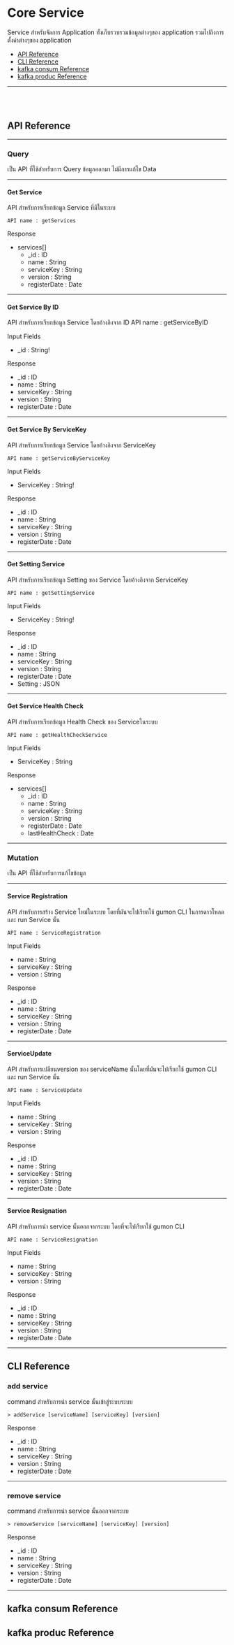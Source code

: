 # Core Service

Service สำหรับจัดการ Application ทั้งเก็บรวบรวมข้อมูลต่างๆของ application รวมไปถึงการตั้งค่าต่างๆของ application

- [API Reference](#api-reference)
- [CLI Reference](#cli-reference)
- [kafka consum Reference](#kafka-consum-reference)
- [kafka produc Reference](#kafka-produc-reference)

---

<br>
<br>

## API Reference
---

### Query

เป็น API ที่ใช้สำหรับการ Query ข้อมูลออกมา ไม่มีการแก้ไข Data

---
#### Get Service

API สำหรับการเรียกข้อมูล Service ที่มีในระบบ

    API name : getServices

Response

- services[]
  - \_id : ID
  - name : String
  - serviceKey : String
  - version : String
  - registerDate : Date

---

#### Get Service By ID

API สำหรับการเรียกข้อมูล Service โดยอ้างอิงจาก ID
    API name : getServiceByID

Input Fields

- \_id : String!

Response

- \_id : ID
- name : String
- serviceKey : String
- version : String
- registerDate : Date

---

#### Get Service By ServiceKey

API สำหรับการเรียกข้อมูล Service โดยอ้างอิงจาก ServiceKey

    API name : getServiceByServiceKey

Input Fields

- ServiceKey : String!

Response

- \_id : ID
- name : String
- serviceKey : String
- version : String
- registerDate : Date

---

#### Get Setting Service

API สำหรับการเรียกข้อมูล Setting ของ Service โดยอ้างอิงจาก ServiceKey

    API name : getSettingService

Input Fields

- ServiceKey : String!

Response

- \_id : ID
- name : String
- serviceKey : String
- version : String
- registerDate : Date
- Setting : JSON

---

#### Get Service Health Check

API สำหรับการเรียกข้อมูล Health Check ของ Serviceในระบบ

    API name : getHealthCheckService

Input Fields

- ServiceKey : String

Response

- services[]
  - \_id : ID
  - name : String
  - serviceKey : String
  - version : String
  - registerDate : Date
  - lastHealthCheck : Date

---


### Mutation

เป็น API ที่ใช้สำหรับการแก้ไขข้อมูล

---

#### Service Registration

API สำหรับการสร้าง Service ใหม่ในระบบ โดยที่มันจะไปเรียกใช้ gumon CLI ในการดาวโหลดและ run Service นั้น

    API name : ServiceRegistration

Input Fields

- name : String
- serviceKey : String
- version : String

Response

- \_id : ID
- name : String
- serviceKey : String
- version : String
- registerDate : Date

---

#### ServiceUpdate

API สำหรับการเปลียนversion ของ serviceName นั้นโดยที่มันจะไปเรียกใช้ gumon CLI และ run Service นั้น

    API name : ServiceUpdate

Input Fields

- name : String
- serviceKey : String
- version : String

Response

- \_id : ID
- name : String
- serviceKey : String
- version : String
- registerDate : Date

---

#### Service Resignation

API สำหรับการนำ service นั้นออกจากระบบ โดยที่จะไปเรียกใช้ gumon CLI

    API name : ServiceResignation

Input Fields

- name : String
- serviceKey : String
- version : String

Response

- \_id : ID
- name : String
- serviceKey : String
- version : String
- registerDate : Date

---


## CLI Reference

### add service

command สำหรับการนำ service นั้นเข้าสู่ระบบระบบ

    > addService [serviceName] [serviceKey] [version]

Response

- \_id : ID
- name : String
- serviceKey : String
- version : String
- registerDate : Date

---

### remove service

command สำหรับการนำ service นั้นออกจากระบบ 

    > removeService [serviceName] [serviceKey] [version]

Response

- \_id : ID
- name : String
- serviceKey : String
- version : String
- registerDate : Date

---

## kafka consum Reference

## kafka produc Reference


